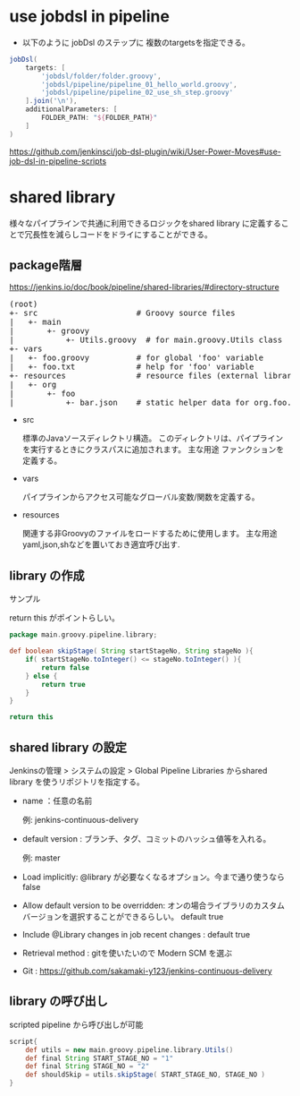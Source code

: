 # use jobdsl in pipeline

* 以下のように jobDsl のステップに 複数のtargetsを指定できる。

```groovy
jobDsl(
    targets: [
        'jobdsl/folder/folder.groovy',
        'jobdsl/pipeline/pipeline_01_hello_world.groovy',
        'jobdsl/pipeline/pipeline_02_use_sh_step.groovy'
    ].join('\n'),
    additionalParameters: [
        FOLDER_PATH: "${FOLDER_PATH}"
    ]
)
```

https://github.com/jenkinsci/job-dsl-plugin/wiki/User-Power-Moves#use-job-dsl-in-pipeline-scripts

# shared library

様々なパイプラインで共通に利用できるロジックをshared library に定義することで冗長性を減らしコードをドライにすることができる。

## package階層
https://jenkins.io/doc/book/pipeline/shared-libraries/#directory-structure

<pre>
(root)
+- src                     # Groovy source files
|   +- main
|       +- groovy
|           +- Utils.groovy  # for main.groovy.Utils class
+- vars
|   +- foo.groovy          # for global 'foo' variable
|   +- foo.txt             # help for 'foo' variable
+- resources               # resource files (external libraries only)
|   +- org
|       +- foo
|           +- bar.json    # static helper data for org.foo.Bar
</pre>

* src

    標準のJavaソースディレクトリ構造。
    このディレクトリは、パイプラインを実行するときにクラスパスに追加されます。
    主な用途 ファンクションを定義する。

* vars

    パイプラインからアクセス可能なグローバル変数/関数を定義する。

* resources

    関連する非Groovyのファイルをロードするために使用します。
    主な用途 yaml,json,shなどを置いておき適宜呼び出す.
## library の作成

サンプル

return this がポイントらしい。

```groovy
package main.groovy.pipeline.library;

def boolean skipStage( String startStageNo, String stageNo ){
    if( startStageNo.toInteger() <= stageNo.toInteger() ){
        return false
    } else {
        return true
    }
}

return this

```

## shared library の設定
Jenkinsの管理 > システムの設定 > Global Pipeline Libraries
からshared library を使うリポジトリを指定する。

* name ：任意の名前 

     例: jenkins-continuous-delivery

* default version : ブランチ、タグ、コミットのハッシュ値等を入れる。

    例: master

* Load implicitly: @library が必要なくなるオプション。今まで通り使うならfalse
* Allow default version to be overridden: オンの場合ライブラリのカスタムバージョンを選択することができるらしい。 default true 
* Include @Library changes in job recent changes : default true
* Retrieval method : gitを使いたいので Modern SCM を選ぶ
* Git : https://github.com/sakamaki-y123/jenkins-continuous-delivery


## library の呼び出し
scripted pipeline から呼び出しが可能

```groovy
script{
    def utils = new main.groovy.pipeline.library.Utils()
    def final String START_STAGE_NO = "1"
    def final String STAGE_NO = "2"
    def shouldSkip = utils.skipStage( START_STAGE_NO, STAGE_NO )
}
```
